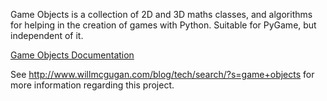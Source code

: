 Game Objects is a collection of 2D and 3D maths classes, and algorithms for helping in the creation of games with Python. Suitable for PyGame, but independent of it.

[Game Objects Documentation](http://www.willmcgugan.com/gameobjects/docs/index.html)

See http://www.willmcgugan.com/blog/tech/search/?s=game+objects for more information regarding this project.